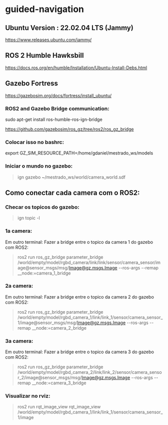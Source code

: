 # guided-navigation

## Ubuntu Version : 22.02.04 LTS (Jammy)
https://www.releases.ubuntu.com/jammy/

## ROS 2 Humble Hawksbill
https://docs.ros.org/en/humble/Installation/Ubuntu-Install-Debs.html

## Gazebo Fortress
https://gazebosim.org/docs/fortress/install_ubuntu/

### ROS2 and Gazebo Bridge communication: 
sudo apt-get install ros-humble-ros-ign-bridge

https://github.com/gazebosim/ros_gz/tree/ros2/ros_gz_bridge

### Colocar isso no bashrc:
export GZ_SIM_RESOURCE_PATH=/home/gdaniel/mestrado_ws/models

### Iniciar o mundo no gazebo:
> ign gazebo ~/mestrado_ws/world/camera_world.sdf

## Como conectar cada camera com o ROS2:

### Checar os topicos do gazebo:
> ign topic -l

### 1a camera:
Em outro terminal:
Fazer a bridge entre o topico da camera 1 do gazebo com ROS2:
> ros2 run ros_gz_bridge parameter_bridge /world/empty/model/rgbd_camera/link/link/sensor/camera_sensor/image@sensor_msgs/msg/Image@gz.msgs.Image --ros-args --remap __node:=camera_1_bridge

### 2a camera:
Em outro terminal:
Fazer a bridge entre o topico da camera 2 do gazebo com ROS2:
> ros2 run ros_gz_bridge parameter_bridge /world/empty/model/rgbd_camera_1/link/link_1/sensor/camera_sensor_1/image@sensor_msgs/msg/Image@gz.msgs.Image --ros-args --remap __node:=camera_2_bridge

### 3a camera:
Em outro terminal:
Fazer a bridge entre o topico da camera 3 do gazebo com ROS2:
> ros2 run ros_gz_bridge parameter_bridge /world/empty/model/rgbd_camera_2/link/link_2/sensor/camera_sensor_2/image@sensor_msgs/msg/Image@gz.msgs.Image --ros-args --remap __node:=camera_3_bridge

### Visualizar no rviz:
> ros2 run rqt_image_view rqt_image_view /world/empty/model/rgbd_camera_1/link/link_1/sensor/camera_sensor_1/image
